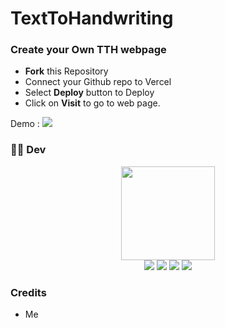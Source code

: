 # TextToHandwriting

### Create your Own TTH webpage

* **Fork** this Repository 
* Connect your Github repo to Vercel
* Select **Deploy** button to Deploy
* Click on **Visit** to go to web page.

Demo : <a href="https:https://handwrite-l37cr9f0b-mj8506.vercel.app/"><img src="https://badgen.net/badge/Vercel/Handwrit ing/orange?icon=vercel&labelColor=black"></a>

### 👨‍💻 Dev

<p align="middle">
<img src="https://telegra.ph/file/02196031aecc70af5cec4.jpg" width="150" height="150"><br>
<img src="https://badgen.net/badge/Name/The New World/orange?icon=awesome&labelColor=black"></a>
<a href="https://telegram.dog/TheDCB"><img src="https://img.shields.io/badge/Telegram-Bot-blue.svg?logo=telegram"></a>
<a href="https://github.com/DeccanBotz"><img src="https://badgen.net/badge/Follow%20on%20/GitHub/80FF00?icon=github&labelColor=black"></a>
<a href="https://www.youtube.com/channel/UCt96T3IQs3sM7ZtthNz-tmA"><img src="https://img.shields.io/badge/YouTube-Channel-FF3333.svg?logo=youtube&logoColor=FF3333"></a>
<p align="left">
</p>

### Credits

* Me 


